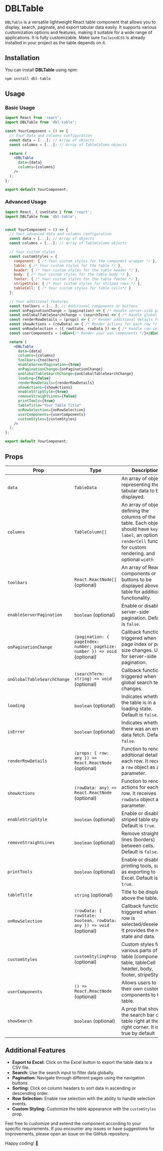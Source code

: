 # DBLTable

`DBLTable` is a versatile lightweight React table component that allows you to display, search, paginate, and export tabular data easily. It supports various customization options and features, making it suitable for a wide range of applications. It is fully customizable. Make sure `TailwindCSS` is already installed in your project as the table depends on it.

## Installation

You can install **DBLTable** using npm:

```bash
npm install dbl-table
```

## Usage

### Basic Usage

```jsx
import React from 'react';
import DBLTable from 'dbl-table';

const YourComponent = () => {
  // Your data and columns configuration
  const data = [...]; // Array of objects
  const columns = [...]; // Array of TableColumn objects

  return (
    <DBLTable
      data={data}
      columns={columns}
    />
  );
};

export default YourComponent;
```

### Advanced Usage

```jsx
import React, { useState } from 'react';
import DBLTable from 'dbl-table';


const YourComponent = () => {
  // Your advanced data and columns configuration
  const data = [...]; // Array of objects
  const columns = [...]; // Array of TableColumn objects

  // Your custom styles
  const customStyles = {
    component: { /* Your custom styles for the component wrapper */ },
    table: { /* Your custom styles for the table */ },
    header: { /* Your custom styles for the table header */ },
    body: { /* Your custom styles for the table body */ },
    footer: { /* Your custom styles for the table footer */ },
    stripeStyle: { /* Your custom styles for striped rows */ },
    tableCell: { /* Your custom styles for table cells*/ }
  };

  // Your additional features
  const toolbars = [...]; // Additional components or buttons
  const onPaginationChange = (pagination) => { /* Handle server-side pagination */ };
  const onGlobalTableSearchChange = (searchTerm) => { /* Handle global table search */ };
  const renderRowDetails = (props) => { /* Render additional details for each row */ };
  const showActions = (rowData) => { /* Render actions for each row */ };
  const onRowSelection = ({ rowState, rowData }) => { /* Handle row selection */ };
  const userComponents = (<div>{/* Render your own components */}</div>)

  return (
    <DBLTable
      data={data}
      columns={columns}
      toolbars={toolbars}
      enableServerPagination={true}
      onPaginationChange={onPaginationChange}
      onGlobalTableSearchChange={onGlobalTableSearchChange}
      loading={false}
      renderRowDetails={renderRowDetails}
      showActions={showActions}
      enableStripStyle={true}
      removeStraightLines={false}
      printTools={true}
      tableTitle="Your Table Title"
      onRowSelection={onRowSelection}
      userComponents={userComponents}
      customStyles={customStyles}
    />
  );
};

export default YourComponent;
```

## Props

| Prop                        | Type                                                  | Description                                                                                                                                                 |
| --------------------------- | ----------------------------------------------------- | ----------------------------------------------------------------------------------------------------------------------------------------------------------- |
| `data`                      | `TableData`                                           | An array of objects representing the tabular data to be displayed.                                                                                          |
| `columns`                   | `TableColumn[]`                                       | An array of objects defining the columns of the table. Each object should have `key`, `label`, an optional `renderCell` function for custom rendering. and optional `width` |
| `toolbars`                  | `React.ReactNode[]` (optional)                        | An array of React components or buttons to be displayed above the table for additional functionality.                                                     |
| `enableServerPagination`    | `boolean` (optional)                                  | Enable or disable server-side pagination. Default is `false`.                                                                                                |
| `onPaginationChange`        | `(pagination: { pageIndex: number; pageSize: number }) => void` (optional) | Callback function triggered when the page index or page size changes. Useful for server-side pagination.                                                   |
| `onGlobalTableSearchChange` | `(searchTerm: string) => void` (optional)              | Callback function triggered when the global search term changes.                                                                                             |
| `loading`                   | `boolean` (optional)                                  | Indicates whether the table is in a loading state. Default is `false`.                                                                                        |
| `isError`                   | `boolean` (optional)                                  | Indicates whether there was an error in data fetch. Default is `false`.                                                                                        |
| `renderRowDetails`          | `(props: { row: any }) => React.ReactNode` (optional)  | Function to render additional details for each row. It receives a `row` object as a parameter.                                                              |
| `showActions`               | `(rowData: any) => React.ReactNode` (optional)        | Function to render actions for each row. It receives a `rowData` object as a parameter.                                                                     |
| `enableStripStyle`          | `boolean` (optional)                                  | Enable or disable striped table styling. Default is `true`.                                                                                                  |
| `removeStraightLines`       | `boolean` (optional)                                  | Remove straight lines (borders) between cells. Default is `false`.                                                                                           |
| `printTools`                | `boolean` (optional)                                  | Enable or disable printing tools, such as exporting to Excel. Default is `true`.                                                                             |
| `tableTitle`                | `string` (optional)                                   | Title to be displayed above the table.                                                                                                                     |
| `onRowSelection`            | `(rowData: { rowState: boolean, rowData: any }) => void` (optional) | Callback function triggered when a row is selected/deselected. It provides the row state and data.                                                     |
| `customStyles`              | `customStylingProp` (optional)                        | Custom styles for various parts of the table (component, table, tableCell header, body, footer, stripeStyle).                                                         |
| `userComponents`            | `() => React.ReactNode` (optional)                       | Allows users to pass their own custom components to the table.                                                         |
| `showSearch`                | `boolean` (optional)                                  | A prop that shows the search bar of the table right at the top right corner. It is true by default 

## Additional Features

- **Export to Excel:** Click on the Excel button to export the table data to a CSV file.
- **Search:** Use the search input to filter data globally.
- **Pagination:** Navigate through different pages using the navigation buttons.
- **Sorting:** Click on column headers to sort data in ascending or descending order.
- **Row Selection:** Enable row selection with the ability to handle selection events.
- **Custom Styling:** Customize the table appearance with the `customStyles` prop.

Feel free to customize and extend the component according to your specific requirements. If you encounter any issues or have suggestions for improvements, please open an issue on the GitHub repository.


Happy coding! 🚀